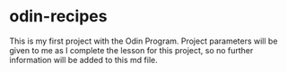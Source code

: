 # odin-recipes

This is my first project with the Odin Program. Project parameters will be given to me as I complete the lesson for this project, so no further information will be added to this md file.
